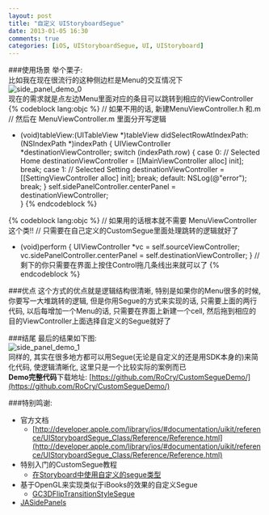 ```yaml
---
layout: post
title: "自定义 UIStoryboardSegue"
date: 2013-01-05 16:30
comments: true
categories: [iOS, UIStoryboardSegue, UI, UIStoryboard]
---
```

###使用场景
举个栗子:   
比如我在现在很流行的这种侧边栏是Menu的交互情况下   
![side_panel_demo_0](https://raw.github.com/RoCry/rocry.github.com/master/assets/pics/side_panel_demo_0.png)    
现在的需求就是点左边Menu里面对应的条目可以跳转到相应的ViewController  
{% codeblock lang:objc %}
// 如果不用的话, 新建MenuViewController.h 和.m
// 然后在 MenuViewController.m 里面分开写逻辑
- (void)tableView:(UITableView *)tableView didSelectRowAtIndexPath:(NSIndexPath *)indexPath
{
    UIViewController *destinationViewController;
    switch (indexPath.row) {
        case 0:
            // Selected Home
            destinationViewController = [[MainViewController alloc] init];
            break;
        case 1:
            // Selected Setting
            destinationViewController = [[SettingViewController alloc] init];
            break;
        default:
            NSLog(@"error");
            break;
    }
    self.sidePanelController.centerPanel = destinationViewController;    
}
{% endcodeblock %}

{% codeblock lang:objc %}
// 如果用的话根本就不需要 MenuViewController 这个类!!
// 只需要在自己定义的CustomSegue里面处理跳转的逻辑就好了
- (void)perform {
    UIViewController *vc = self.sourceViewController;
    vc.sidePanelController.centerPanel = self.destinationViewController;
}
// 剩下的你只需要在界面上按住Control拖几条线出来就可以了
{% endcodeblock %}

###优点
这个方式的优点就是逻辑结构很清晰, 特别是如果你的Menu很多的时候, 你要写一大堆跳转的逻辑, 但是你用Segue的方式来实现的话, 只需要上面的两行代码, 以后每增加一个Menu的话, 只需要在界面上新建一个cell, 然后拖到相应的目的ViewController上面选择自定义的Segue就好了    

###结尾
最后的结果如下图:  
![side_panel_demo_1](https://raw.github.com/RoCry/rocry.github.com/master/assets/pics/side_panel_demo_1.png)  
同样的, 其实在很多地方都可以用Segue(无论是自定义的还是用SDK本身的)来简化代码, 使逻辑清晰化, 这里只是一个比较实际的案例而已   
**Demo完整代码**下载地址: [https://github.com/RoCry/CustomSegueDemo/](https://github.com/RoCry/CustomSegueDemo/)  

###特别鸣谢:
*   官方文档  
    *   [http://developer.apple.com/library/ios/#documentation/uikit/reference/UIStoryboardSegue_Class/Reference/Reference.html](http://developer.apple.com/library/ios/#documentation/uikit/reference/UIStoryboardSegue_Class/Reference/Reference.html)
*   特别入门的CustomSegue教程
    *   [在Storyboard中使用自定义的segue类型](http://ryan.easymorse.com/?p=72)
*   基于OpenGL来实现类似于iBooks的效果的自定义Segue
    *   [GC3DFlipTransitionStyleSegue](https://github.com/GlennChiu/GC3DFlipTransitionStyleSegue)
*   [JASidePanels](https://github.com/gotosleep/JASidePanels)




















